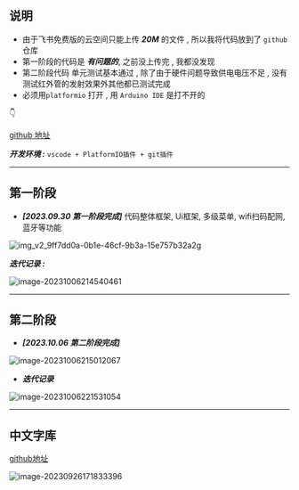 ## 说明

- 由于飞书免费版的云空间只能上传 ***20M*** 的文件 , 所以我将代码放到了 `github` 仓库
- 第一阶段的代码是 ***有问题的***, 之前没上传完 , 我都没发现 
- 第二阶段代码 单元测试基本通过 , 除了由于硬件问题导致供电电压不足 , 没有测试红外管的发射效果外其他都已测试完成
- 必须用`platformio` 打开 , 用 `Arduino IDE` 是打不开的



:point_down:

[github 地址](https://github.com/ye2020/stupid_housing_system)



***开发环境 :***  `vscode + PlatformIO插件 + git插件` 



---

## 第一阶段

- ***[2023.09.30 第一阶段完成]***  代码整体框架, Ui框架, 多级菜单, wifi扫码配网, 蓝牙等功能

![img_v2_9ff7dd0a-0b1e-46cf-9b3a-15e757b32a2g](https://pic.imgdb.cn/item/65201748c458853aefd8db2a.jpg)





***迭代记录 :***

![image-20231006214540461](https://pic.imgdb.cn/item/65200ebcc458853aefd32349.png)



----

## 第二阶段



- ***[2023.10.06  第二阶段完成]*** 



![image-20231006215012067](https://pic.imgdb.cn/item/65201749c458853aefd8db36.png)



-  ***迭代记录***

![image-20231006221531054](https://pic.imgdb.cn/item/65201749c458853aefd8db41.png)





----



## 中文字库

[github地址](https://github.com/larryli/u8g2_wqy)



![image-20230926171833396](https://pic.imgdb.cn/item/6512a1f6c458853aefe55bf0.png)